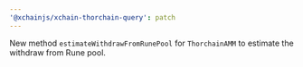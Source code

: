 ```yaml
---
'@xchainjs/xchain-thorchain-query': patch
---
```


New method `estimateWithdrawFromRunePool` for `ThorchainAMM` to estimate the withdraw from Rune pool.
